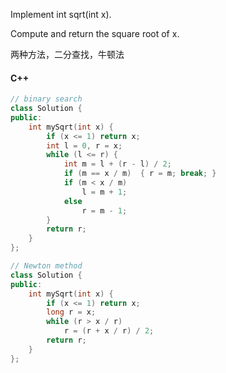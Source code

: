 Implement int sqrt(int x).

Compute and return the square root of x.

两种方法，二分查找，牛顿法

#### C++

```cpp
// binary search
class Solution {
public:
    int mySqrt(int x) {
        if (x <= 1) return x;
        int l = 0, r = x;
        while (l <= r) {
            int m = l + (r - l) / 2;
            if (m == x / m)  { r = m; break; }
            if (m < x / m)
                l = m + 1;
            else
                r = m - 1;
        }
        return r;
    }
};
```

```cpp
// Newton method
class Solution {
public:
    int mySqrt(int x) {
        if (x <= 1) return x;
        long r = x;
        while (r > x / r)
            r = (r + x / r) / 2;
        return r;
    }
};
```
